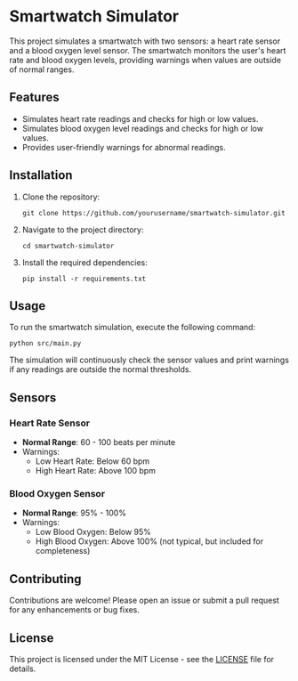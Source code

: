 # Smartwatch Simulator

This project simulates a smartwatch with two sensors: a heart rate sensor and a blood oxygen level sensor. The smartwatch monitors the user's heart rate and blood oxygen levels, providing warnings when values are outside of normal ranges.

## Features

- Simulates heart rate readings and checks for high or low values.
- Simulates blood oxygen level readings and checks for high or low values.
- Provides user-friendly warnings for abnormal readings.

## Installation

1. Clone the repository:
   ```
   git clone https://github.com/yourusername/smartwatch-simulator.git
   ```
2. Navigate to the project directory:
   ```
   cd smartwatch-simulator
   ```
3. Install the required dependencies:
   ```
   pip install -r requirements.txt
   ```

## Usage

To run the smartwatch simulation, execute the following command:
```
python src/main.py
```

The simulation will continuously check the sensor values and print warnings if any readings are outside the normal thresholds.

## Sensors

### Heart Rate Sensor

- **Normal Range**: 60 - 100 beats per minute
- Warnings:
  - Low Heart Rate: Below 60 bpm
  - High Heart Rate: Above 100 bpm

### Blood Oxygen Sensor

- **Normal Range**: 95% - 100%
- Warnings:
  - Low Blood Oxygen: Below 95%
  - High Blood Oxygen: Above 100% (not typical, but included for completeness)

## Contributing

Contributions are welcome! Please open an issue or submit a pull request for any enhancements or bug fixes.

## License

This project is licensed under the MIT License - see the [LICENSE](LICENSE) file for details.